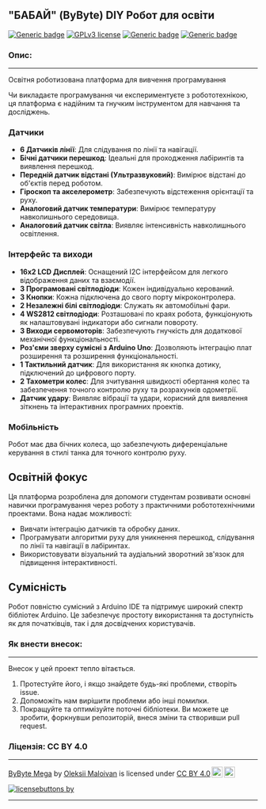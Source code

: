 ## **"БАБАЙ" (ByByte)** DIY Робот для освіти

[![Generic badge](https://img.shields.io/badge/version-1.1.0-blue.svg)](https://github.com/vergilium/rony_bot)
[![GPLv3 license](https://img.shields.io/badge/License-GPLv3-blue.svg)](https://github.com/vergilium/rony_bot?tab=GPL-3.0-1-ov-file)
[![Generic badge](https://img.shields.io/badge/EasyEDA-blue.svg)](https://easyeda.com/)
[![Generic badge](https://img.shields.io/badge/Arduino-blue.svg)](https://www.arduino.cc/)


### Опис:
___

Освітня роботизована платформа для вивчення програмування

Чи викладаєте програмування чи експериментуєте з робототехнікою, ця платформа є надійним та гнучким інструментом для навчання та досліджень.


### Датчики
- **6 Датчиків лінії**: Для слідування по лінії та навігації.
- **Бічні датчики перешкод**: Ідеальні для проходження лабіринтів та виявлення перешкод.
- **Передній датчик відстані (Ультразвуковий)**: Вимірює відстані до об'єктів перед роботом.
- **Гіроскоп та акселерометр**: Забезпечують відстеження орієнтації та руху.
- **Аналоговий датчик температури**: Вимірює температуру навколишнього середовища.
- **Аналоговий датчик світла**: Виявляє інтенсивність навколишнього освітлення.


### Інтерфейс та виходи
- **16x2 LCD Дисплей**: Оснащений I2C інтерфейсом для легкого відображення даних та взаємодії.
- **3 Програмовані світлодіоди**: Кожен індивідуально керований.
- **3 Кнопки**: Кожна підключена до свого порту мікроконтролера.
- **2 Незалежні білі світлодіоди**: Служать як автомобільні фари.
- **4 WS2812 світлодіоди**: Розташовані по краях робота, функціонують як налаштовувані індикатори або сигнали повороту.
- **3 Виходи сервомоторів**: Забезпечують гнучкість для додаткової механічної функціональності.
- **Роз'єми зверху сумісні з Arduino Uno**: Дозволяють інтеграцію плат розширення та розширення функціональності.
- **1 Тактильний датчик**: Для використання як кнопка дотику, підключений до цифрового порту.
- **2 Тахометри колес**: Для зчитування швидкості обертання колес та забезпечення точного контролю руху та розрахунків одометрії.
- **Датчик удару**: Виявляє вібрації та удари, корисний для виявлення зіткнень та інтерактивних програмних проектів.

### Мобільність
Робот має два бічних колеса, що забезпечують диференціальне керування в стилі танка для точного контролю руху.

## Освітній фокус
Ця платформа розроблена для допомоги студентам розвивати основні навички програмування через роботу з практичними робототехнічними проектами. Вона надає можливості:
- Вивчати інтеграцію датчиків та обробку даних.
- Програмувати алгоритми руху для уникнення перешкод, слідування по лінії та навігації в лабіринтах.
- Використовувати візуальний та аудіальний зворотний зв'язок для підвищення інтерактивності.

## Сумісність
Робот повністю сумісний з Arduino IDE та підтримує широкий спектр бібліотек Arduino. Це забезпечує простоту використання та доступність як для початківців, так і для досвідчених користувачів.


### Як внести внесок:
___

Внесок у цей проект тепло вітається.

  1. Протестуйте його, і якщо знайдете будь-які проблеми, створіть issue.
  2. Допоможіть нам вирішити проблеми або інші помилки.
  3. Покращуйте та оптимізуйте поточні бібліотеки. Ви можете це зробити, форкнувши репозиторій, внеся зміни та створивши pull request.


### Ліцензія: **CC BY 4.0**
___

<p xmlns:cc="http://creativecommons.org/ns#" xmlns:dct="http://purl.org/dc/terms/"><a property="dct:title" rel="cc:attributionURL" href="https://github.com/vergilium/rony_bot">ByByte Mega</a> by <a rel="cc:attributionURL dct:creator" property="cc:attributionName" href="https://github.com/vergilium">Oleksii Maloivan</a> is licensed under <a href="https://creativecommons.org/licenses/by/4.0/?ref=chooser-v1" target="_blank" rel="license noopener noreferrer" style="display:inline-block;">CC BY 4.0<img style="height:22px!important;margin-left:3px;vertical-align:text-bottom;" src="https://mirrors.creativecommons.org/presskit/icons/cc.svg?ref=chooser-v1" alt=""><img style="height:22px!important;margin-left:3px;vertical-align:text-bottom;" src="https://mirrors.creativecommons.org/presskit/icons/by.svg?ref=chooser-v1" alt=""></a></p>

[![licensebuttons by](https://licensebuttons.net/l/by/3.0/88x31.png)](https://creativecommons.org/licenses/by/4.0)

___
